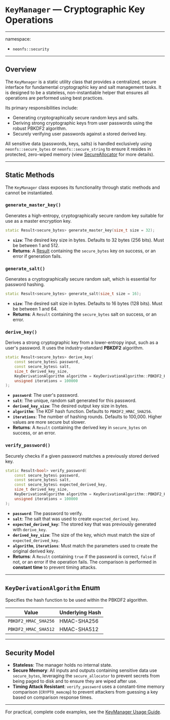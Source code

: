 # `KeyManager` — Cryptographic Key Operations

---
namespace:
- `neonfs::security`
---

## Overview

The `KeyManager` is a static utility class that provides a centralized, secure interface for fundamental cryptographic key and salt management tasks. It is designed to be a stateless, non-instantiable helper that ensures all operations are performed using best practices.

Its primary responsibilities include:
*   Generating cryptographically secure random keys and salts.
*   Deriving strong cryptographic keys from user passwords using the robust PBKDF2 algorithm.
*   Securely verifying user passwords against a stored derived key.

All sensitive data (passwords, keys, salts) is handled exclusively using `neonfs::secure_bytes` or `neonfs::secure_string` to ensure it resides in protected, zero-wiped memory (view [SecureAllocator](../core/SecureAllocator.md) for more details).

---

## Static Methods

The `KeyManager` class exposes its functionality through static methods and cannot be instantiated.

### `generate_master_key()`

Generates a high-entropy, cryptographically secure random key suitable for use as a master encryption key.

```cpp
static Result<secure_bytes> generate_master_key(size_t size = 32);
```

- **`size`**: The desired key size in bytes. Defaults to 32 bytes (256 bits). Must be between 1 and 512.
- **Returns**: A [Result](../core/Result.md) containing the `secure_bytes` key on success, or an error if generation fails.

### `generate_salt()`

Generates a cryptographically secure random salt, which is essential for password hashing.

```cpp
static Result<secure_bytes> generate_salt(size_t size = 16);
```

- **`size`**: The desired salt size in bytes. Defaults to 16 bytes (128 bits). Must be between 1 and 64.
- **Returns**: A `Result` containing the `secure_bytes` salt on success, or an error.

### `derive_key()`

Derives a strong cryptographic key from a lower-entropy input, such as a user's password. It uses the industry-standard **PBKDF2** algorithm.

```cpp
static Result<secure_bytes> derive_key(
    const secure_bytes& password,
    const secure_bytes& salt,
    size_t derived_key_size,
    KeyDerivationAlgorithm algorithm = KeyDerivationAlgorithm::PBKDF2_HMAC_SHA256,
    unsigned iterations = 100000
);
```

- **`password`**: The user's password.
- **`salt`**: The unique, random salt generated for this password.
- **`derived_key_size`**: The desired output key size in bytes.
- **`algorithm`**: The KDF hash function. Defaults to `PBKDF2_HMAC_SHA256`.
- **`iterations`**: The number of hashing rounds. Defaults to 100,000. Higher values are more secure but slower.
- **Returns**: A `Result` containing the derived key in `secure_bytes` on success, or an error.

### `verify_password()`

Securely checks if a given password matches a previously stored derived key.

```cpp
static Result<bool> verify_password(
    const secure_bytes& password,
    const secure_bytes& salt,
    const secure_bytes& expected_derived_key,
    size_t derived_key_size,
    KeyDerivationAlgorithm algorithm = KeyDerivationAlgorithm::PBKDF2_HMAC_SHA256,
    unsigned iterations = 100000
);
```

- **`password`**: The password to verify.
- **`salt`**: The salt that was used to create `expected_derived_key`.
- **`expected_derived_key`**: The stored key that was previously generated with `derive_key`.
- **`derived_key_size`**: The size of the key, which must match the size of `expected_derived_key`.
- **`algorithm`**, **`iterations`**: Must match the parameters used to create the original derived key.
- **Returns**: A `Result` containing `true` if the password is correct, `false` if not, or an error if the operation fails. The comparison is performed in **constant time** to prevent timing attacks.

---

## `KeyDerivationAlgorithm` Enum
Specifies the hash function to be used within the PBKDF2 algorithm.

| Value | Underlying Hash |
| --- | --- |
| `PBKDF2_HMAC_SHA256` | HMAC-SHA256 |
| `PBKDF2_HMAC_SHA512` | HMAC-SHA512 |

---

## Security Model

- **Stateless**: The manager holds no internal state.
- **Secure Memory**: All inputs and outputs containing sensitive data use `secure_bytes`, leveraging the `secure_allocator` to prevent secrets from being paged to disk and to ensure they are wiped after use.
- **Timing Attack Resistant**: `verify_password` uses a constant-time memory comparison (`CRYPTO_memcmp`) to prevent attackers from guessing a key based on comparison response times.

---

For practical, complete code examples, see the [KeyManager Usage Guide](KeyManagerUsage.md).